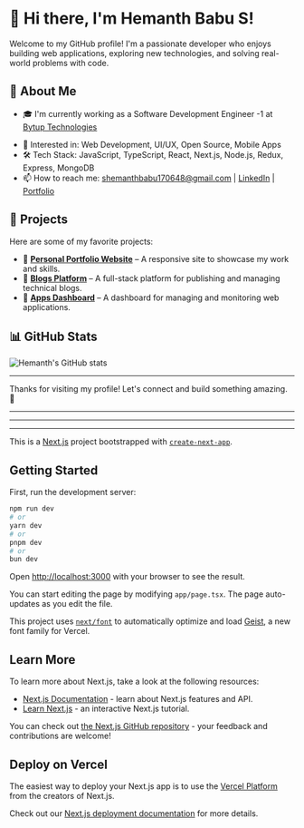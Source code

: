 # 👋 Hi there, I'm Hemanth Babu S!

Welcome to my GitHub profile! I'm a passionate developer who enjoys building web applications, exploring new technologies, and solving real-world problems with code.

## 🚀 About Me

- 🎓 I'm currently working as a Software Development Engineer -1 at [Bytup Technologies](https://www.bytup.in/)
<!-- - 🌱 I’m currently learning: Next.js, TypeScript, Cloud Architecture -->
- 💼 Interested in: Web Development, UI/UX, Open Source, Mobile Apps
- 🛠️ Tech Stack: JavaScript, TypeScript, React, Next.js, Node.js, Redux, Express, MongoDB
- 📫 How to reach me: shemanthbabu170648@gmail.com | [LinkedIn](https://www.linkedin.com/in/hemanthbabu648/) | [Portfolio](https://hemanthbabu648.com)

## 🧰 Projects

Here are some of my favorite projects:

- 🔗 [**Personal Portfolio Website**](https://github.com/hemanthbabu648/hemanthbabu648) – A responsive site to showcase my work and skills.
- 🔗 [**Blogs Platform**](https://github.com/hemanthbabu648/mdx-blog) – A full-stack platform for publishing and managing technical blogs.
- 🔗 [**Apps Dashboard**](https://github.com/hemanthbabu648/apps-hub) – A dashboard for managing and monitoring web applications.

## 📊 GitHub Stats

![Hemanth's GitHub stats](https://github-readme-stats.vercel.app/api?username=hemanthbabu648&show_icons=true&theme=github_dark)

---

Thanks for visiting my profile! Let's connect and build something amazing. 🚀

---

---

---

This is a [Next.js](https://nextjs.org) project bootstrapped with [`create-next-app`](https://nextjs.org/docs/app/api-reference/cli/create-next-app).

## Getting Started

First, run the development server:

```bash
npm run dev
# or
yarn dev
# or
pnpm dev
# or
bun dev
```

Open [http://localhost:3000](http://localhost:3000) with your browser to see the result.

You can start editing the page by modifying `app/page.tsx`. The page auto-updates as you edit the file.

This project uses [`next/font`](https://nextjs.org/docs/app/building-your-application/optimizing/fonts) to automatically optimize and load [Geist](https://vercel.com/font), a new font family for Vercel.

## Learn More

To learn more about Next.js, take a look at the following resources:

- [Next.js Documentation](https://nextjs.org/docs) - learn about Next.js features and API.
- [Learn Next.js](https://nextjs.org/learn) - an interactive Next.js tutorial.

You can check out [the Next.js GitHub repository](https://github.com/vercel/next.js) - your feedback and contributions are welcome!

## Deploy on Vercel

The easiest way to deploy your Next.js app is to use the [Vercel Platform](https://vercel.com/new?utm_medium=default-template&filter=next.js&utm_source=create-next-app&utm_campaign=create-next-app-readme) from the creators of Next.js.

Check out our [Next.js deployment documentation](https://nextjs.org/docs/app/building-your-application/deploying) for more details.
